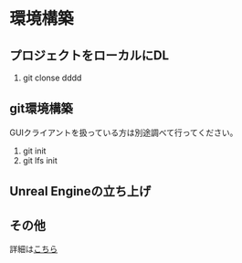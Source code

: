 # 環境構築
## プロジェクトをローカルにDL
1. git clonse dddd

## git環境構築
GUIクライアントを扱っている方は別途調べて行ってください。
1. git init
2. git lfs init

## Unreal Engineの立ち上げ

## その他
詳細は[こちら]()
